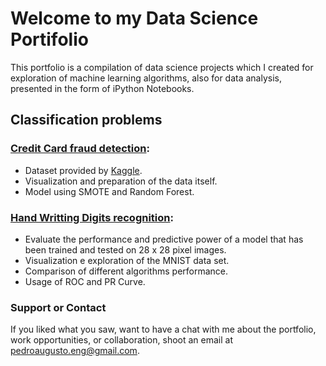 # Welcome to my Data Science Portifolio

This portfolio is a compilation of data science projects which I created for exploration of machine learning algorithms, also for data analysis, presented in the form of iPython Notebooks.  

## Classification problems

### [Credit Card fraud detection](https://github.com/PedroOrona/pedroorona.github.io/blob/master/Fraud%20Detection.ipynb):

  - Dataset provided by [Kaggle](https://www.kaggle.com/mlg-ulb/creditcardfraud).
  - Visualization and preparation of the data itself.
  - Model using SMOTE and Random Forest.
  
### [Hand Writting Digits recognition](https://github.com/PedroOrona/pedroorona.github.io/blob/master/MNIST.ipynb):

  -  Evaluate the performance and predictive power of a model that has been trained and tested on 28 x 28 pixel images.
  - Visualization e exploration of the MNIST data set.
  - Comparison of different algorithms performance.
  - Usage of ROC and PR Curve.

### Support or Contact

If you liked what you saw, want to have a chat with me about the portfolio, work opportunities, or collaboration, shoot an email at [pedroaugusto.eng@gmail.com](pedroaugusto.eng@gmail.com).
